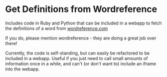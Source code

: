 # Get Definitions from Wordreference

Includes code in Ruby and Python that can be included in a webapp to fetch the definitions of a word from [wordreference.com](http://www.wordreference.com/)

If you do, please mention wordreference - they are doing a great job over there!

Currently, the code is self-standing, but can easily be refactored to be included in a webapp. Useful if you just need to call small amounts of information once in a while, and can't (or don't want to) include an iframe into the webapp.